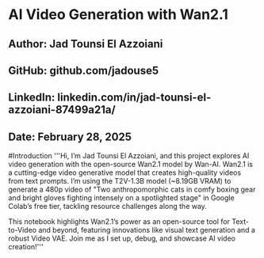 # AI Video Generation with Wan2.1
## Author: Jad Tounsi El Azzoiani

## GitHub: github.com/jadouse5

## LinkedIn: linkedin.com/in/jad-tounsi-el-azzoiani-87499a21a/

## Date: February 28, 2025

#Introduction
'''Hi, I’m Jad Tounsi El Azzoiani, and this project explores AI video generation with the open-source Wan2.1 model by Wan-AI. Wan2.1 is a cutting-edge video generative model that creates high-quality videos from text prompts. I’m using the T2V-1.3B model (~8.19GB VRAM) to generate a 480p video of "Two anthropomorphic cats in comfy boxing gear and bright gloves fighting intensely on a spotlighted stage" in Google Colab’s free tier, tackling resource challenges along the way.

This notebook highlights Wan2.1’s power as an open-source tool for Text-to-Video and beyond, featuring innovations like visual text generation and a robust Video VAE. Join me as I set up, debug, and showcase AI video creation!'''
